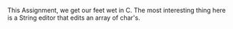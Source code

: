 This Assignment, we get our feet wet in C. The most interesting thing here is a String editor that edits an array of char's.
